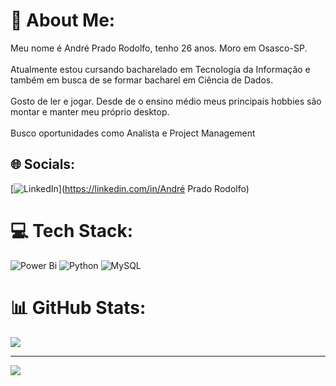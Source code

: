 # 💫 About Me:
Meu nome é André Prado Rodolfo, tenho 26 anos. Moro em Osasco-SP.<br><br>Atualmente estou cursando bacharelado em Tecnologia da Informação e também em busca de se formar bacharel em Ciência de Dados.<br><br>Gosto de ler e jogar. Desde de o ensino médio meus principais hobbies são montar e manter meu próprio desktop. <br><br>Busco oportunidades como Analista e Project Management<br>


## 🌐 Socials:
[![LinkedIn](https://img.shields.io/badge/LinkedIn-%230077B5.svg?logo=linkedin&logoColor=white)](https://linkedin.com/in/André Prado Rodolfo) 

# 💻 Tech Stack:
![Power Bi](https://img.shields.io/badge/power_bi-F2C811?style=for-the-badge&logo=powerbi&logoColor=black) ![Python](https://img.shields.io/badge/python-3670A0?style=for-the-badge&logo=python&logoColor=ffdd54) ![MySQL](https://img.shields.io/badge/mysql-4479A1.svg?style=for-the-badge&logo=mysql&logoColor=white)
# 📊 GitHub Stats:

![](https://github-readme-stats.vercel.app/api/top-langs/?username=SrAndrePrado&theme=dark&hide_border=true&include_all_commits=true&count_private=false&layout=compact)

---
[![](https://visitcount.itsvg.in/api?id=SrAndrePrado&icon=1&color=5)](https://visitcount.itsvg.in)
